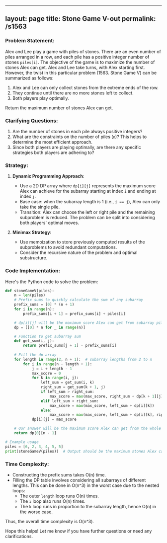 
---
layout: page
title:  Stone Game V-out
permalink: /s1563
---

### Problem Statement:
Alex and Lee play a game with piles of stones. There are an even number of piles arranged in a row, and each pile has a positive integer number of stones `piles[i]`. The objective of the game is to maximize the number of stones Alex can get. Alex and Lee take turns, with Alex starting first. However, the twist in this particular problem (1563. Stone Game V) can be summarized as follows:

1. Alex and Lee can only collect stones from the extreme ends of the row.
2. They continue until there are no more stones left to collect.
3. Both players play optimally.

Return the maximum number of stones Alex can get.

### Clarifying Questions:
1. Are the number of stones in each pile always positive integers?
2. What are the constraints on the number of piles (`n`)? This helps to determine the most efficient approach.
3. Since both players are playing optimally, are there any specific strategies both players are adhering to?

### Strategy:
1. **Dynamic Programming Approach**: 
   - Use a 2D DP array where `dp[i][j]` represents the maximum score Alex can achieve for the subarray starting at index `i` and ending at index `j`.
   - Base case: when the subarray length is 1 (i.e., `i == j`), Alex can only take the single pile.
   - Transition: Alex can choose the left or right pile and the remaining subproblem is reduced. The problem can be split into considering both players' optimal moves.
   
2. **Minimax Strategy**:
   - Use memoization to store previously computed results of the subproblems to avoid redundant computations.
   - Consider the recursive nature of the problem and optimal substructure.

### Code Implementation:

Here's the Python code to solve the problem:

```python
def stoneGameV(piles):
    n = len(piles)
    # Prefix sums to quickly calculate the sum of any subarray
    prefix_sums = [0] * (n + 1)
    for i in range(n):
        prefix_sums[i + 1] = prefix_sums[i] + piles[i]

    # dp[i][j] will be the maximum score Alex can get from subarray piles[i:j+1]
    dp = [[0] * n for _ in range(n)]

    # Function to get subarray sum
    def get_sum(i, j):
        return prefix_sums[j + 1] - prefix_sums[i]
    
    # Fill the dp array
    for length in range(2, n + 1):  # subarray lengths from 2 to n
        for i in range(n - length + 1):
            j = i + length - 1
            max_score = 0
            for k in range(i, j):
                left_sum = get_sum(i, k)
                right_sum = get_sum(k + 1, j)
                if left_sum > right_sum:
                    max_score = max(max_score, right_sum + dp[k + 1][j])
                elif left_sum < right_sum:
                    max_score = max(max_score, left_sum + dp[i][k])
                else:
                    max_score = max(max_score, left_sum + dp[i][k], right_sum + dp[k + 1][j])
            dp[i][j] = max_score

    # Our answer will be the maximum score Alex can get from the whole array
    return dp[0][n - 1]

# Example usage
piles = [6, 2, 3, 4, 5, 5]
print(stoneGameV(piles))  # Output should be the maximum stones Alex can collect
```

### Time Complexity:
- Constructing the prefix sums takes O(n) time.
- Filling the DP table involves considering all subarrays of different lengths. This can be done in O(n^3) in the worst case due to the nested loops:
  - The outer `length` loop runs O(n) times.
  - The `i` loop also runs O(n) times.
  - The `k` loop runs in proportion to the subarray length, hence O(n) in the worse case.
  
Thus, the overall time complexity is O(n^3).

Hope this helps! Let me know if you have further questions or need any clarifications.